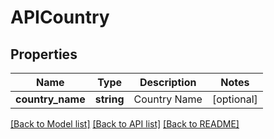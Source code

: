 # APICountry

## Properties
Name | Type | Description | Notes
------------ | ------------- | ------------- | -------------
**country_name** | **string** | Country Name | [optional] 

[[Back to Model list]](../README.md#documentation-for-models) [[Back to API list]](../README.md#documentation-for-api-endpoints) [[Back to README]](../README.md)


